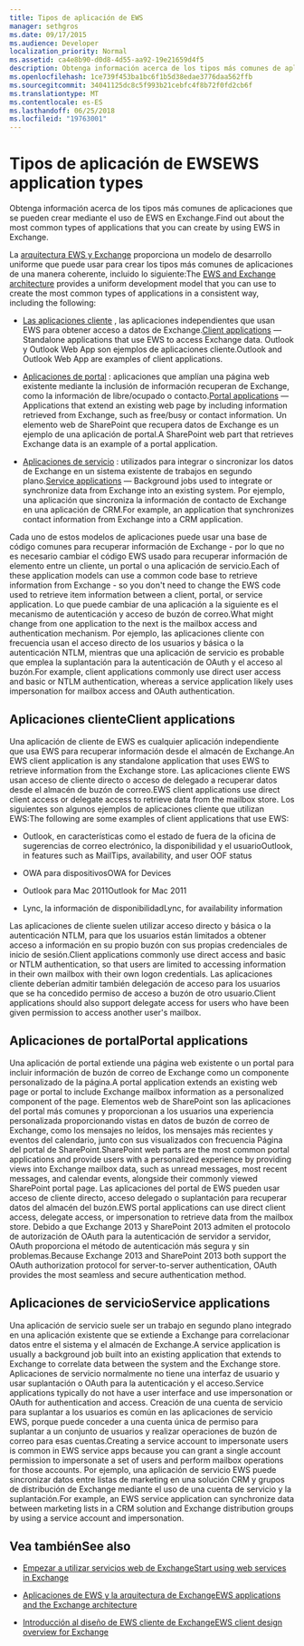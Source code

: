 ```yaml
---
title: Tipos de aplicación de EWS
manager: sethgros
ms.date: 09/17/2015
ms.audience: Developer
localization_priority: Normal
ms.assetid: ca4e8b90-d0d8-4d55-aa92-19e21659d4f5
description: Obtenga información acerca de los tipos más comunes de aplicaciones que se pueden crear mediante el uso de EWS en Exchange.
ms.openlocfilehash: 1ce739f453ba1bc6f1b5d38edae3776daa562ffb
ms.sourcegitcommit: 34041125dc8c5f993b21cebfc4f8b72f0fd2cb6f
ms.translationtype: MT
ms.contentlocale: es-ES
ms.lasthandoff: 06/25/2018
ms.locfileid: "19763001"
---
```

# <a name="ews-application-types"></a><span data-ttu-id="54bbf-103">Tipos de aplicación de EWS</span><span class="sxs-lookup"><span data-stu-id="54bbf-103">EWS application types</span></span>

<span data-ttu-id="54bbf-104">Obtenga información acerca de los tipos más comunes de aplicaciones que se pueden crear mediante el uso de EWS en Exchange.</span><span class="sxs-lookup"><span data-stu-id="54bbf-104">Find out about the most common types of applications that you can create by using EWS in Exchange.</span></span>
  
<span data-ttu-id="54bbf-105">La [arquitectura EWS y Exchange](ews-applications-and-the-exchange-architecture.md) proporciona un modelo de desarrollo uniforme que puede usar para crear los tipos más comunes de aplicaciones de una manera coherente, incluido lo siguiente:</span><span class="sxs-lookup"><span data-stu-id="54bbf-105">The [EWS and Exchange architecture](ews-applications-and-the-exchange-architecture.md) provides a uniform development model that you can use to create the most common types of applications in a consistent way, including the following:</span></span> 
  
- <span data-ttu-id="54bbf-106">[Las aplicaciones cliente](#bk_clientapps) , las aplicaciones independientes que usan EWS para obtener acceso a datos de Exchange.</span><span class="sxs-lookup"><span data-stu-id="54bbf-106">[Client applications](#bk_clientapps) — Standalone applications that use EWS to access Exchange data.</span></span> <span data-ttu-id="54bbf-107">Outlook y Outlook Web App son ejemplos de aplicaciones cliente.</span><span class="sxs-lookup"><span data-stu-id="54bbf-107">Outlook and Outlook Web App are examples of client applications.</span></span> 
    
- <span data-ttu-id="54bbf-108">[Aplicaciones de portal](#bk_portalapps) : aplicaciones que amplían una página web existente mediante la inclusión de información recuperan de Exchange, como la información de libre/ocupado o contacto.</span><span class="sxs-lookup"><span data-stu-id="54bbf-108">[Portal applications](#bk_portalapps) — Applications that extend an existing web page by including information retrieved from Exchange, such as free/busy or contact information.</span></span> <span data-ttu-id="54bbf-109">Un elemento web de SharePoint que recupera datos de Exchange es un ejemplo de una aplicación de portal.</span><span class="sxs-lookup"><span data-stu-id="54bbf-109">A SharePoint web part that retrieves Exchange data is an example of a portal application.</span></span> 
    
- <span data-ttu-id="54bbf-110">[Aplicaciones de servicio](#bk_serviceapps) : utilizados para integrar o sincronizar los datos de Exchange en un sistema existente de trabajos en segundo plano.</span><span class="sxs-lookup"><span data-stu-id="54bbf-110">[Service applications](#bk_serviceapps) — Background jobs used to integrate or synchronize data from Exchange into an existing system.</span></span> <span data-ttu-id="54bbf-111">Por ejemplo, una aplicación que sincroniza la información de contacto de Exchange en una aplicación de CRM.</span><span class="sxs-lookup"><span data-stu-id="54bbf-111">For example, an application that synchronizes contact information from Exchange into a CRM application.</span></span> 
    
<span data-ttu-id="54bbf-112">Cada uno de estos modelos de aplicaciones puede usar una base de código comunes para recuperar información de Exchange - por lo que no es necesario cambiar el código EWS usado para recuperar información de elemento entre un cliente, un portal o una aplicación de servicio.</span><span class="sxs-lookup"><span data-stu-id="54bbf-112">Each of these application models can use a common code base to retrieve information from Exchange - so you don't need to change the EWS code used to retrieve item information between a client, portal, or service application.</span></span> <span data-ttu-id="54bbf-113">Lo que puede cambiar de una aplicación a la siguiente es el mecanismo de autenticación y acceso de buzón de correo.</span><span class="sxs-lookup"><span data-stu-id="54bbf-113">What might change from one application to the next is the mailbox access and authentication mechanism.</span></span> <span data-ttu-id="54bbf-114">Por ejemplo, las aplicaciones cliente con frecuencia usan el acceso directo de los usuarios y básica o la autenticación NTLM, mientras que una aplicación de servicio es probable que emplea la suplantación para la autenticación de OAuth y el acceso al buzón.</span><span class="sxs-lookup"><span data-stu-id="54bbf-114">For example, client applications commonly use direct user access and basic or NTLM authentication, whereas a service application likely uses impersonation for mailbox access and OAuth authentication.</span></span>
  
## <a name="client-applications"></a><span data-ttu-id="54bbf-115">Aplicaciones cliente</span><span class="sxs-lookup"><span data-stu-id="54bbf-115">Client applications</span></span>
<span data-ttu-id="54bbf-116"><a name="bk_clientapps"> </a></span><span class="sxs-lookup"><span data-stu-id="54bbf-116"></span></span>

<span data-ttu-id="54bbf-117">Una aplicación de cliente de EWS es cualquier aplicación independiente que usa EWS para recuperar información desde el almacén de Exchange.</span><span class="sxs-lookup"><span data-stu-id="54bbf-117">An EWS client application is any standalone application that uses EWS to retrieve information from the Exchange store.</span></span> <span data-ttu-id="54bbf-118">Las aplicaciones cliente EWS usan acceso de cliente directo o acceso de delegado a recuperar datos desde el almacén de buzón de correo.</span><span class="sxs-lookup"><span data-stu-id="54bbf-118">EWS client applications use direct client access or delegate access to retrieve data from the mailbox store.</span></span> <span data-ttu-id="54bbf-119">Los siguientes son algunos ejemplos de aplicaciones cliente que utilizan EWS:</span><span class="sxs-lookup"><span data-stu-id="54bbf-119">The following are some examples of client applications that use EWS:</span></span>
  
- <span data-ttu-id="54bbf-120">Outlook, en características como el estado de fuera de la oficina de sugerencias de correo electrónico, la disponibilidad y el usuario</span><span class="sxs-lookup"><span data-stu-id="54bbf-120">Outlook, in features such as MailTips, availability, and user OOF status</span></span>
    
- <span data-ttu-id="54bbf-121">OWA para dispositivos</span><span class="sxs-lookup"><span data-stu-id="54bbf-121">OWA for Devices</span></span>
    
- <span data-ttu-id="54bbf-122">Outlook para Mac 2011</span><span class="sxs-lookup"><span data-stu-id="54bbf-122">Outlook for Mac 2011</span></span>
    
- <span data-ttu-id="54bbf-123">Lync, la información de disponibilidad</span><span class="sxs-lookup"><span data-stu-id="54bbf-123">Lync, for availability information</span></span>
    
<span data-ttu-id="54bbf-124">Las aplicaciones de cliente suelen utilizar acceso directo y básica o la autenticación NTLM, para que los usuarios están limitados a obtener acceso a información en su propio buzón con sus propias credenciales de inicio de sesión.</span><span class="sxs-lookup"><span data-stu-id="54bbf-124">Client applications commonly use direct access and basic or NTLM authentication, so that users are limited to accessing information in their own mailbox with their own logon credentials.</span></span> <span data-ttu-id="54bbf-125">Las aplicaciones cliente deberían admitir también delegación de acceso para los usuarios que se ha concedido permiso de acceso a buzón de otro usuario.</span><span class="sxs-lookup"><span data-stu-id="54bbf-125">Client applications should also support delegate access for users who have been given permission to access another user's mailbox.</span></span>
  
## <a name="portal-applications"></a><span data-ttu-id="54bbf-126">Aplicaciones de portal</span><span class="sxs-lookup"><span data-stu-id="54bbf-126">Portal applications</span></span>
<span data-ttu-id="54bbf-127"><a name="bk_portalapps"> </a></span><span class="sxs-lookup"><span data-stu-id="54bbf-127"></span></span>

<span data-ttu-id="54bbf-128">Una aplicación de portal extiende una página web existente o un portal para incluir información de buzón de correo de Exchange como un componente personalizado de la página.</span><span class="sxs-lookup"><span data-stu-id="54bbf-128">A portal application extends an existing web page or portal to include Exchange mailbox information as a personalized component of the page.</span></span> <span data-ttu-id="54bbf-129">Elementos web de SharePoint son las aplicaciones del portal más comunes y proporcionan a los usuarios una experiencia personalizada proporcionando vistas en datos de buzón de correo de Exchange, como los mensajes no leídos, los mensajes más recientes y eventos del calendario, junto con sus visualizados con frecuencia Página del portal de SharePoint.</span><span class="sxs-lookup"><span data-stu-id="54bbf-129">SharePoint web parts are the most common portal applications and provide users with a personalized experience by providing views into Exchange mailbox data, such as unread messages, most recent messages, and calendar events, alongside their commonly viewed SharePoint portal page.</span></span> <span data-ttu-id="54bbf-130">Las aplicaciones del portal de EWS pueden usar acceso de cliente directo, acceso delegado o suplantación para recuperar datos del almacén del buzón.</span><span class="sxs-lookup"><span data-stu-id="54bbf-130">EWS portal applications can use direct client access, delegate access, or impersonation to retrieve data from the mailbox store.</span></span> <span data-ttu-id="54bbf-131">Debido a que Exchange 2013 y SharePoint 2013 admiten el protocolo de autorización de OAuth para la autenticación de servidor a servidor, OAuth proporciona el método de autenticación más segura y sin problemas.</span><span class="sxs-lookup"><span data-stu-id="54bbf-131">Because Exchange 2013 and SharePoint 2013 both support the OAuth authorization protocol for server-to-server authentication, OAuth provides the most seamless and secure authentication method.</span></span>
  
## <a name="service-applications"></a><span data-ttu-id="54bbf-132">Aplicaciones de servicio</span><span class="sxs-lookup"><span data-stu-id="54bbf-132">Service applications</span></span>
<span data-ttu-id="54bbf-133"><a name="bk_serviceapps"> </a></span><span class="sxs-lookup"><span data-stu-id="54bbf-133"></span></span>

<span data-ttu-id="54bbf-134">Una aplicación de servicio suele ser un trabajo en segundo plano integrado en una aplicación existente que se extiende a Exchange para correlacionar datos entre el sistema y el almacén de Exchange.</span><span class="sxs-lookup"><span data-stu-id="54bbf-134">A service application is usually a background job built into an existing application that extends to Exchange to correlate data between the system and the Exchange store.</span></span> <span data-ttu-id="54bbf-135">Aplicaciones de servicio normalmente no tiene una interfaz de usuario y usar suplantación o OAuth para la autenticación y el acceso.</span><span class="sxs-lookup"><span data-stu-id="54bbf-135">Service applications typically do not have a user interface and use impersonation or OAuth for authentication and access.</span></span> <span data-ttu-id="54bbf-136">Creación de una cuenta de servicio para suplantar a los usuarios es común en las aplicaciones de servicio EWS, porque puede conceder a una cuenta única de permiso para suplantar a un conjunto de usuarios y realizar operaciones de buzón de correo para esas cuentas.</span><span class="sxs-lookup"><span data-stu-id="54bbf-136">Creating a service account to impersonate users is common in EWS service apps because you can grant a single account permission to impersonate a set of users and perform mailbox operations for those accounts.</span></span> <span data-ttu-id="54bbf-137">Por ejemplo, una aplicación de servicio EWS puede sincronizar datos entre listas de marketing en una solución CRM y grupos de distribución de Exchange mediante el uso de una cuenta de servicio y la suplantación.</span><span class="sxs-lookup"><span data-stu-id="54bbf-137">For example, an EWS service application can synchronize data between marketing lists in a CRM solution and Exchange distribution groups by using a service account and impersonation.</span></span>
  
## <a name="see-also"></a><span data-ttu-id="54bbf-138">Vea también</span><span class="sxs-lookup"><span data-stu-id="54bbf-138">See also</span></span>


- [<span data-ttu-id="54bbf-139">Empezar a utilizar servicios web de Exchange</span><span class="sxs-lookup"><span data-stu-id="54bbf-139">Start using web services in Exchange</span></span>](start-using-web-services-in-exchange.md)
    
- [<span data-ttu-id="54bbf-140">Aplicaciones de EWS y la arquitectura de Exchange</span><span class="sxs-lookup"><span data-stu-id="54bbf-140">EWS applications and the Exchange architecture</span></span>](ews-applications-and-the-exchange-architecture.md)
    
- [<span data-ttu-id="54bbf-141">Introducción al diseño de EWS cliente de Exchange</span><span class="sxs-lookup"><span data-stu-id="54bbf-141">EWS client design overview for Exchange</span></span>](ews-client-design-overview-for-exchange.md)
    

